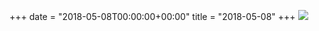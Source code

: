 +++
date = "2018-05-08T00:00:00+00:00"
title = "2018-05-08"
+++
<img class="img-fluid" src="/2018-05-08.jpg" />
